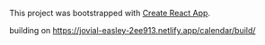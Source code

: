 This project was bootstrapped with [Create React App](https://github.com/facebook/create-react-app).


building on https://jovial-easley-2ee913.netlify.app/calendar/build/














